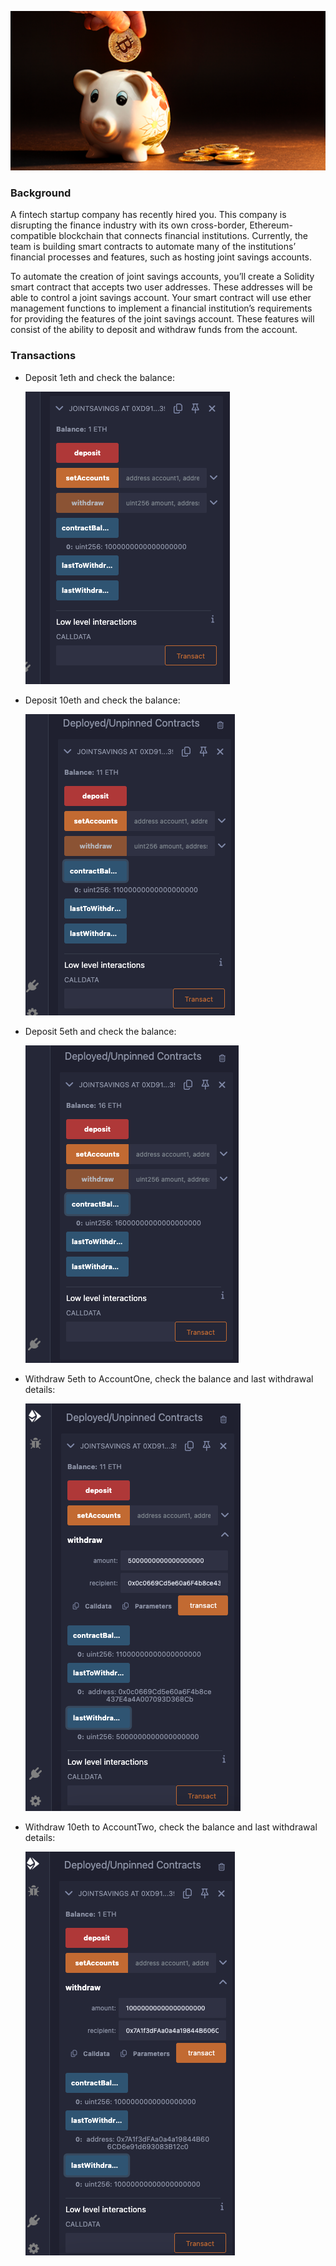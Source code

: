 ![alt=“”](Images/20-5-challenge-image.png)

### Background

A fintech startup company has recently hired you. This company is disrupting the finance industry with its own cross-border, Ethereum-compatible blockchain that connects financial institutions. Currently, the team is building smart contracts to automate many of the institutions’ financial processes and features, such as hosting joint savings accounts.

To automate the creation of joint savings accounts, you’ll create a Solidity smart contract that accepts two user addresses. These addresses will be able to control a joint savings account. Your smart contract will use ether management functions to implement a financial institution’s requirements for providing the features of the joint savings account. These features will consist of the ability to deposit and withdraw funds from the account.

### Transactions
- Deposit 1eth and check the balance: 

    ![alt=""](Execution_Results/deposit_1eth.png)

- Deposit 10eth and check the balance: 

    ![alt=""](Execution_Results/deposit_10eth.png)

- Deposit 5eth and check the balance: 

    ![alt=""](Execution_Results/deposit_5eth.png)

- Withdraw 5eth to AccountOne, check the balance and last withdrawal details: 

    ![alt=""](Execution_Results/withdraw_5eth.png)

- Withdraw 10eth to AccountTwo, check the balance and last withdrawal details: 

    ![alt=""](Execution_Results/withdraw_10eth.png)
